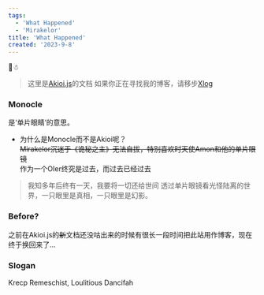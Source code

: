 ```yaml
---
tags:
  - 'What Happened'
  - 'Mirakelor'
title: 'What Happened'
created: '2023-9-8'
---
```

🌌☃
> 这里是[Akioi.js](https://github.com/mirakelor/akioi)的文档
> 如果你正在寻找我的博客，请移步[Xlog](https://fuckc.cf)

### Monocle

是‘单片眼睛’的意思。   
- 为什么是Monocle而不是Akioi呢？   
~~Mirakelor沉迷于《诡秘之主》无法自拔，特别喜欢时天使Amon和他的单片眼镜~~   
作为一个OIer终究是过去，而过去已经过去   
> 我知多年后终有一天，我要将一切还给世间
透过单片眼镜看光怪陆离的世界，一只眼里是真相，一只眼里是幻影。

### Before?

之前在Akioi.js的~~新~~文档还没咕出来的时候有很长一段时间把此站用作博客，现在终于换回来了...

### Slogan

Krecp Remeschist, Loulitious Dancifah
